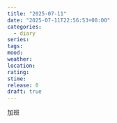 ```yaml
---
title: "2025-07-11"
date: "2025-07-11T22:56:53+08:00"
categories:
  - diary
series: 
tags: 
mood: 
weather: 
location: 
rating: 
stime: 
release: 0
draft: true
---
```

加班
